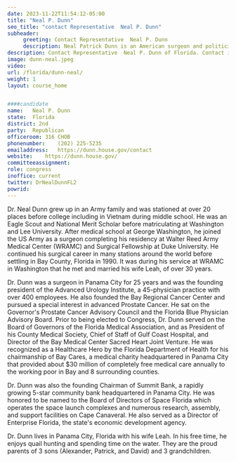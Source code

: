 ```yaml
---
date: 2023-11-22T11:54:12-05:00
title: "Neal P. Dunn"
seo_title: "contact Representative  Neal P. Dunn"
subheader:
     greeting: Contact Representative  Neal P. Dunn 
     description: Neal Patrick Dunn is an American surgeon and politician of the Republican Party serving as the U.S. Representative for Florida's 2nd congressional district since 2017.
description: Contact Representative  Neal P. Dunn of Florida. Contact information for Neal P. Dunn includes email address, phone number, and mailing address.
image: dunn-neal.jpeg
video: 
url: /florida/dunn-neal/
weight: 1
layout: course_home


####candidate
name:	Neal P. Dunn
state:	Florida
district: 2nd
party:	Republican
officeroom:	316 CHOB
phonenumber:	(202) 225-5235
emailaddress:	https://dunn.house.gov/contact
website:	https://dunn.house.gov/
committeeassignment: 
role: congress
inoffice: current
twitter: DrNealDunnFL2
powrid: 
---
```

Dr. Neal Dunn grew up in an Army family and was stationed at over 20 places before college including in Vietnam during middle school. He was an Eagle Scout and National Merit Scholar before matriculating at Washington and Lee University. After medical school at George Washington, he joined the US Army as a surgeon completing his residency at Walter Reed Army Medical Center (WRAMC) and Surgical Fellowship at Duke University. He continued his surgical career in many stations around the world before settling in Bay County, Florida in 1990. It was during his service at WRAMC in Washington that he met and married his wife Leah, of over 30 years.

Dr. Dunn was a surgeon in Panama City for 25 years and was the founding president of the Advanced Urology Institute, a 45-physician practice with over 400 employees. He also founded the Bay Regional Cancer Center and pursued a special interest in advanced Prostate Cancer. He sat on the Governor's Prostate Cancer Advisory Council and the Florida Blue Physician Advisory Board. Prior to being elected to Congress, Dr. Dunn served on the Board of Governors of the Florida Medical Association, and as President of his County Medical Society, Chief of Staff of Gulf Coast Hospital, and Director of the Bay Medical Center Sacred Heart Joint Venture. He was recognized as a Healthcare Hero by the Florida Department of Health for his chairmanship of Bay Cares, a medical charity headquartered in Panama City that provided about $30 million of completely free medical care annually to the working poor in Bay and 8 surrounding counties.

Dr. Dunn was also the founding Chairman of Summit Bank, a rapidly growing 5-star community bank headquartered in Panama City. He was honored to be named to the Board of Directors of Space Florida which operates the space launch complexes and numerous research, assembly, and support facilities on Cape Canaveral. He also served as a Director of Enterprise Florida, the state's economic development agency.

Dr. Dunn lives in Panama City, Florida with his wife Leah. In his free time, he enjoys quail hunting and spending time on the water. They are the proud parents of 3 sons (Alexander, Patrick, and David) and 3 grandchildren.
